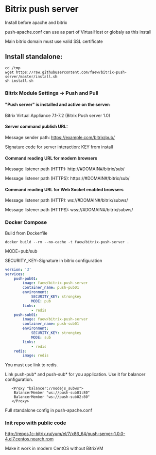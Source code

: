# Bitrix push server

Install before apache and bitrix

push-apache.conf can use as part of VirtualHost or globaly as this install

Main bitrix domain must use valid SSL certificate

## Install standalone:
```console
cd /tmp
wget https://raw.githubusercontent.com/faew/bitrix-push-server/master/install.sh
sh install.sh
```

### Bitrix Module Settings	-> Push and Pull

#### "Push server" is installed and active on the server:
Bitrix Virtual Appliance 7.1-7.2 (Bitrix Push server 1.0)

#### Server command publish URL:
Message sender path: https://example.com/bitrix/pub/

Signature code for server interaction: KEY from install

#### Command reading URL for modern browsers
Message listener path (HTTP): http://#DOMAIN#/bitrix/sub/

Message listener path (HTTPS): https://#DOMAIN#/bitrix/sub/

#### Command reading URL for Web Socket enabled browsers
Message listener path (HTTP): ws://#DOMAIN#/bitrix/subws/

Message listener path (HTTPS): wss://#DOMAIN#/bitrix/subws/

### Docker Compose

Build from Dockerfile
```console
docker build --rm --no-cache -t faew/bitrix-push-server .
```
MODE=pub/sub

SECURITY_KEY=Signature in bitrix configuration

```yaml
version: '3'
services:
    push-pub01:
        image: faew/bitrix-push-server
        container_name: push-pub01
        environment:
            SECURITY_KEY: strongkey
            MODE: pub
        links:
            - redis
    push-sub01:
        image: faew/bitrix-push-server
        container_name: push-sub01
        environment:
            SECURITY_KEY: strongkey
            MODE: sub
        links:
            - redis
    redis:
        image: redis
```
You must use link to redis.

Link push-pub* and push-sub* for you application.
Use it for balancer configuration.

```
   <Proxy "balancer://nodejs_subws">
    BalancerMember "ws://push-sub01:80"
    BalancerMember "ws://push-sub02:80"
   </Proxy>
```

Full standalone config in push-apache.conf

### Init repo with public code
http://repos.1c-bitrix.ru/yum/el/7/x86_64/push-server-1.0.0-4.el7.centos.noarch.rpm

Make it work in modern CentOS without BitrixVM
